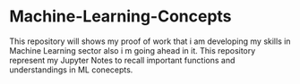 # Machine-Learning-Concepts
This repository will shows my proof of work that i am developing my skills in Machine Learning sector also i m going ahead in it. This repository represent my Jupyter Notes to recall important functions and understandings in ML conecepts.
